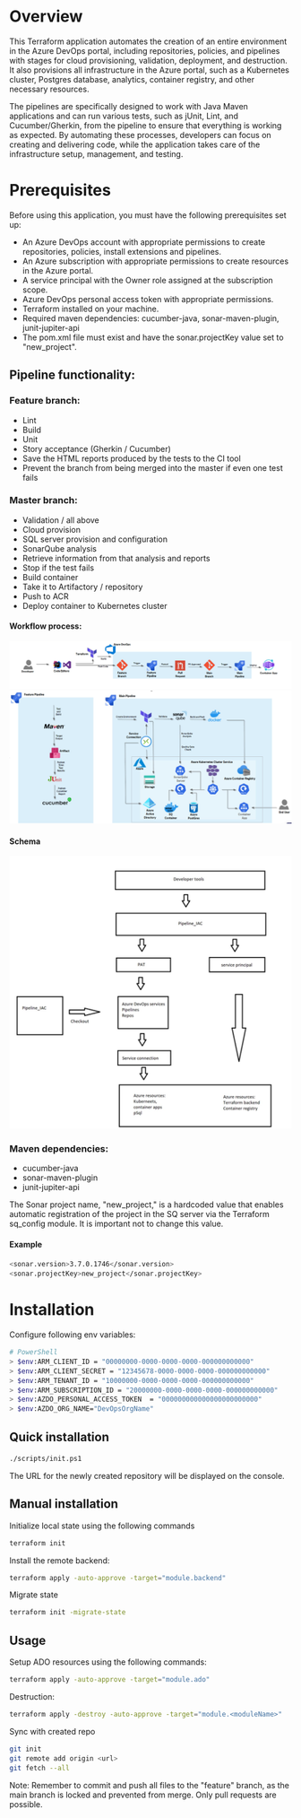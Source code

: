 
# Overview

This Terraform application automates the creation of an entire environment in the Azure DevOps portal, including repositories, policies, and pipelines with stages for cloud provisioning, validation, deployment, and destruction. It also provisions all infrastructure in the Azure portal, such as a Kubernetes cluster, Postgres database, analytics, container registry, and other necessary resources.

The pipelines are specifically designed to work with Java Maven applications and can run various tests, such as jUnit, Lint, and Cucumber/Gherkin, from the pipeline to ensure that everything is working as expected. By automating these processes, developers can focus on creating and delivering code, while the application takes care of the infrastructure setup, management, and testing.

# Prerequisites
Before using this application, you must have the following prerequisites set up:

- An Azure DevOps account with appropriate permissions to create repositories, policies, install extensions and pipelines.
- An Azure subscription with appropriate permissions to create resources in the Azure portal.
- A service principal with the Owner role assigned at the subscription scope.
- Azure DevOps personal access token with appropriate permissions.
- Terraform installed on your machine.
- Required maven dependencies: cucumber-java, sonar-maven-plugin, junit-jupiter-api
- The pom.xml file must exist and have the sonar.projectKey value set to "new_project".


## Pipeline functionality:

### Feature branch:

- Lint
- Build
- Unit
- Story acceptance (Gherkin / Cucumber)
- Save the HTML reports produced by the tests to the CI tool
- Prevent the branch from being merged into the master if even one test fails

### Master branch:
- Validation / all above
- Cloud provision
- SQL server provision and configuration
- SonarQube analysis
- Retrieve information from that analysis and reports
- Stop if the test fails
- Build container
- Take it to Artifactory / repository
- Push to ACR
- Deploy container to Kubernetes cluster

#### Workflow process:
![img_1.png](img_1.png)
![img.png](img.png)



#### Schema
![img_2.png](img_2.png)


### Maven dependencies: 
- cucumber-java
- sonar-maven-plugin
- junit-jupiter-api

The Sonar project name, "new_project," is a hardcoded value that enables automatic registration of the project in the SQ server via the Terraform sq_config module. It is important not to change this value.

#### Example
```bash 
<sonar.version>3.7.0.1746</sonar.version>
<sonar.projectKey>new_project</sonar.projectKey>
``` 
# Installation

Configure following env variables:
```bash 
# PowerShell
> $env:ARM_CLIENT_ID = "00000000-0000-0000-0000-000000000000"
> $env:ARM_CLIENT_SECRET = "12345678-0000-0000-0000-000000000000"
> $env:ARM_TENANT_ID = "10000000-0000-0000-0000-000000000000"
> $env:ARM_SUBSCRIPTION_ID = "20000000-0000-0000-0000-000000000000"
> $env:AZDO_PERSONAL_ACCESS_TOKEN  = "000000000000000000000000"
> $env:AZDO_ORG_NAME="DevOpsOrgName"

``` 

## Quick installation

```bash 
./scripts/init.ps1
``` 

The URL for the newly created repository will be displayed on the console.

## Manual installation

Initialize local state using the following commands

```bash 
terraform init
``` 
Install the remote backend:
```bash 
terraform apply -auto-approve -target="module.backend"
```
Migrate state
```bash 
terraform init -migrate-state 
```


## Usage

Setup ADO resources using the following commands:
```bash 
terraform apply -auto-approve -target="module.ado"   
```

Destruction:
```bash
terraform apply -destroy -auto-approve -target="module.<moduleName>"   
```

Sync with created repo

```bash 
git init
git remote add origin <url>
git fetch --all
```
Note: Remember to commit and push all files to the "feature" branch, as the main branch is locked and prevented from merge. Only pull requests are possible.

